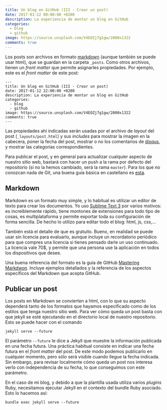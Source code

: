 ```yaml
---
title: Un blog en GitHub (III - Crear un post)
date: 2017-01-22 00:00:00 +0200
description: La experiencia de montar un blog en GitHub
categories:
  - blog
  - github
image: https://source.unsplash.com/V4EOZj7g1gw/2000x1322
comments: true
---
```

Los posts son archivos en formato [markdown](https://daringfireball.net/projects/markdown/) (aunque también se puede usar html), que se guardan en la carpeta `_posts`. Como otros archivos, tienen un _front matter_ que permite asignarles propiedades. Por ejemplo, este es el _front matter_ de este post:
```
---
title: Un blog en GitHub (III - Crear un post)
date: 2017-01-12 22:00:00 +0200
description: La experiencia de montar un blog en GitHub
categories:
  - blog
  - github
image: https://source.unsplash.com/V4EOZj7g1gw/2000x1322
comments: true
---
```
Las propiedades ahí indicadas serán usadas por el archivo de _layout_ del post (`_layouts/post.html`) y sus _includes_ para mostrar la imagen en la cabecera, poner la fecha del post, mostrar o no los comentarios de [disqus](https://disqus.com/), y mostrar las categorías correspondientes.

Para publicar el post, y en general para actualizar cualquier aspecto de nuestro sitio web, bastará con hacer un push a la rama por defecto del repositorio (si no la hemos cambiado, será la rama `master`). Para los que no conozcan nada de Git, una buena guía básica en castellano es [esta](http://rogerdudler.github.io/git-guide/index.es.html).

## Markdown
Markdown es un formato muy simple, y lo habitual es utilizar un editor de texto para crear los documentos. Yo uso [Sublime Text 3](https://www.sublimetext.com/3) por varios motivos: es increíblemente rápido, tiene montones de extensiones para todo tipo de cosas, es multiplataforma y permite exportar toda su configuración de forma sencilla. De hecho lo utilizo para editar todo el blog: html, js, css,...

También está el detalle de que es gratuito. Bueno, en realidad se puede usar sin licencia para evaluarlo, aunque incluye un recordatorio periódico para que compres una licencia si tienes pensado darle un uso continuado. La licencia vale 70$, y permite que una persona use la aplicación en todos los dispositivos que desee.

Una buena referencia del formato es la guía de GitHub [Mastering Markdwon](https://guides.github.com/features/mastering-markdown/). Incluye ejemplos detallados y la referencia de los aspectos específicos del Markdown que acepta GitHub.

## Publicar un post
Los posts en Markdown se convierten a html, con lo que su aspecto dependerá tanto de los formatos que hayamos especificado como de los estilos que tenga nuestro sitio web. Para ver cómo queda un post basta con que jekyll se esté ejecutando en el directorio local de nuestro repositorio. Esto se puede hacer con el comando
```
jekyll serve --future
```
El parámetro `--future` le dice a Jekyll que muestre la información publicada en una fecha futura. Una práctica habitual consiste en indicar una fecha futura en el _front matter_ del post. De este modo podemos publicarlo en cualquier momento, pero sólo será visible cuando llegue la fecha indicada. Sin embargo, para revisar localmente cómo queda un post nos interesa verlo con independencia de su fecha, lo que conseguimos con este parámetro.

En el caso de mi blog, y debido a que la plantilla usada utiliza varios _plugins_ Ruby, necesitamos ejecutar Jekyll en el contexto del bundle Ruby asociado. Esto lo hacemos así:
```
bundle exec jekyll serve --future
```



